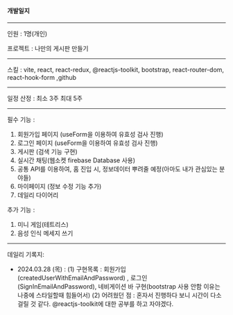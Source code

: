 #### 개발일지

------

인원 : 1명(개인)

프로젝트 : 나만의 게시판 만들기

------

스킬 : vite, react, react-redux, @reactjs-toolkit, bootstrap, react-router-dom, react-hook-form ,github

-------

일정 산정 : 최소 3주 최대 5주

-------

필수 기능 : 
1. 회원가입 페이지 (useForm을 이용하여 유효성 검사 진행)
2. 로그인 페이지 (useForm을 이용하여 유효성 검사 진행)
3. 게시판 (검색 기능 구현)
4. 실시간 채팅(웹소켓 firebase Database 사용)
5. 공통 API를 이용하여, 홈 진입 시, 정보데이터 뿌려줄 예정(아마도 내가 관심있는 분야들)
6. 마이페이지 (정보 수정 기능 추가)
7. 데일리 다이어리

추가 기능 :
1. 미니 게임(테트리스)
2. 음성 인식 메세지 쓰기

-------

데일리 기록지:

- 2024.03.28 (목) : 
  (1) 구현목록 : 회원가입(createdUserWithEmailAndPassword) , 로그인(SignInEmailAndPassword), 네비게이션 바 구현(bootstrap 사용 안함 이유는 나중에 스타일할때 힘들어서)
  (2) 어려웠던 점 : 혼자서 진행하다 보니 시간이 다소 걸릴 것 같다. @reactjs-toolkit에 대한 공부를 하고 자야겠다. 



